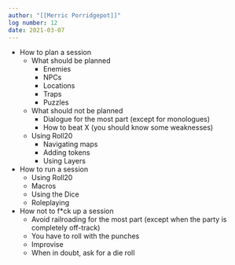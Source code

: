 ```yaml
---
author: "[[Merric Porridgepot]]"
log number: 12
date: 2021-03-07
---
```

- How to plan a session
	- What should be planned
		- Enemies
		- NPCs
		- Locations
		- Traps
		- Puzzles
	- What should not be planned
		- Dialogue for the most part (except for monologues)
		- How to beat X (you should know some weaknesses)
	- Using Roll20
		- Navigating maps
		- Adding tokens
		- Using Layers
- How to run a session
	- Using Roll20
	- Macros
	- Using the Dice
	- Roleplaying
- How not to f\*ck up a session
	- Avoid railroading for the most part (except when the party is completely off-track)
	- You have to roll with the punches
	- Improvise
	- When in doubt, ask for a die roll